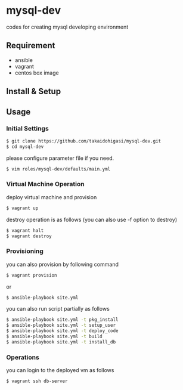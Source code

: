 # mysql-dev
codes for creating mysql developing environment

## Requirement

- ansible
- vagrant
 - centos box image

## Install & Setup

## Usage

### Initial Settings

```bash
$ git clone https://github.com/takaidohigasi/mysql-dev.git
$ cd mysql-dev
```

please configure parameter file if you need.

```bash
$ vim roles/mysql-dev/defaults/main.yml
```

### Virtual Machine Operation

deploy virtual machine and provision

```bash
$ vagrant up
```

destroy operation is as follows (you can also use -f option to destroy)
```bash
$ vagrant halt
$ vagrant destroy
```

### Provisioning

you can also provision by following command

```bash
$ vagrant provision
```

or

```bash
$ ansible-playbook site.yml
```

you can also run script partially as follows

```bash
$ ansible-playbook site.yml -t pkg_install
$ ansible-playbook site.yml -t setup_user
$ ansible-playbook site.yml -t deploy_code
$ ansible-playbook site.yml -t build
$ ansible-playbook site.yml -t install_db
```

### Operations

you can login to the deployed vm as follows

```bash
$ vagrant ssh db-server
```
